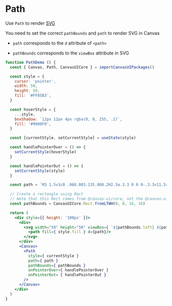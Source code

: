 # Path

Use `Path` to render [SVG](https://developer.mozilla.org/en-US/docs/Web/SVG)

You need to set the correct `pathBounds` and `path` to render SVG in Canvas

- `path` corresponds to the `d` attribute of `<path>`

- `pathBounds` corresponds to the `viewBox` attribute in SVG

```jsx live
function PathDemo () {
  const { Canvas, Path, CanvasUICore } = importCanvasUIPackages()

  const style = {
    cursor: 'pointer',
    width: 50,
    height: 50,
    fill: '#FF85B3',
  }

  const hoverStyle = {
    ...style,
    boxShadow: `12px 12px 4px rgba(0, 0, 255, .2)`,
    fill: '#9900F0',
  }

  const [currentStyle, setCurrentStyle] = useState(style)

  const handlePointerOver = () => {
    setCurrentStyle(hoverStyle)
  }

  const handlePointerOut = () => {
    setCurrentStyle(style)
  }

  const path = `M3 1.5v1c0 .068.003.135.008.2H2.5a.3.3 0 0 0-.3.3v11.5a.3.3 0 0 0 .3.3h11a.3.3 0 0 0 .3-.3V3a.3.3 0 0 0-.3-.3h-.508l.006-.1.002-.1v-1h.5A1.5 1.5 0 0 1 15 3v11.5a1.5 1.5 0 0 1-1.5 1.5h-11A1.5 1.5 0 0 1 1 14.5V3a1.5 1.5 0 0 1 1.5-1.5H3zm7.826 5.076a.6.6 0 0 1 .848.848l-4 4a.6.6 0 0 1-.848 0l-2-2a.6.6 0 0 1 .848-.848L7.25 10.15zM10 0a2 2 0 1 1 0 4H6a2 2 0 1 1 0-4h4zm0 1.2H6a.8.8 0 1 0 0 1.6h4a.8.8 0 1 0 0-1.6z`

  // Create a rectangle using Rect
  // Note that this Rect comes from @canvas-ui/core, not the @canvas-ui/react component
  const pathBounds = CanvasUICore.Rect.fromLTWH(0, 0, 16, 16)

  return (
    <div style={{ height: '100px' }}>
      <div>
        <svg width="50" height="50" viewBox={ `${pathBounds.left} ${pathBounds.top} ${pathBounds.width} ${pathBounds.height}` }>
          <path fill={ style.fill } d={path}/>
        </svg>
      </div>
      <Canvas>
        <Path
          style={ currentStyle }
          path={ path }
          pathBounds={ pathBounds }
          onPointerOver={ handlePointerOver }
          onPointerOut= { handlePointerOut }
        />
      </Canvas>
    </div>
  )
}
```
